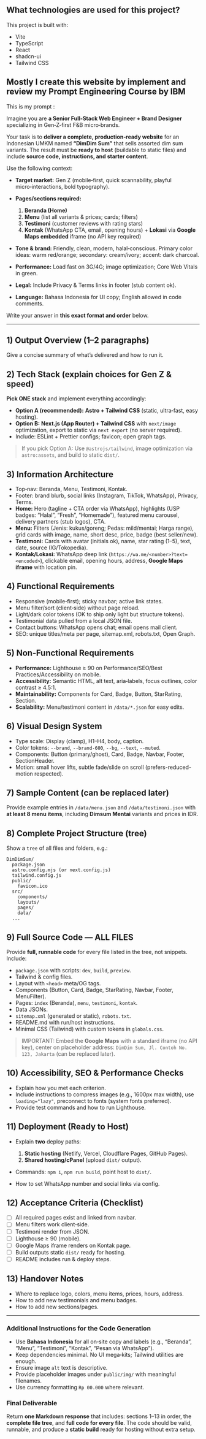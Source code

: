 ## What technologies are used for this project?

This project is built with:

- Vite
- TypeScript
- React
- shadcn-ui
- Tailwind CSS

## Mostly I create this website by implement and review my Prompt Engineering Course by IBM

This is my prompt : 

Imagine you are **a Senior Full‑Stack Web Engineer + Brand Designer** specializing in Gen‑Z‑first F\&B micro‑brands.

Your task is to **deliver a complete, production‑ready website** for an Indonesian UMKM named **“DimDim Sum”** that sells assorted dim sum variants. The result must be **ready to host** (buildable to static files) and include **source code, instructions, and starter content**.

Use the following context:

* **Target market:** Gen Z (mobile‑first, quick scannability, playful micro‑interactions, bold typography).
* **Pages/sections required:**

  1. **Beranda (Home)**
  2. **Menu** (list all variants & prices; cards; filters)
  3. **Testimoni** (customer reviews with rating stars)
  4. **Kontak** (WhatsApp CTA, email, opening hours) + **Lokasi** via **Google Maps embedded** iframe (no API key required)
* **Tone & brand:** Friendly, clean, modern, halal‑conscious. Primary color ideas: warm red/orange; secondary: cream/ivory; accent: dark charcoal.
* **Performance:** Load fast on 3G/4G; image optimization; Core Web Vitals in green.
* **Legal:** Include Privacy & Terms links in footer (stub content ok).
* **Language:** Bahasa Indonesia for UI copy; English allowed in code comments.

Write your answer in **this exact format and order** below.

---

## 1) Output Overview (1–2 paragraphs)

Give a concise summary of what’s delivered and how to run it.

## 2) Tech Stack (explain choices for Gen Z & speed)

**Pick ONE stack** and implement everything accordingly:

* **Option A (recommended):** **Astro + Tailwind CSS** (static, ultra‑fast, easy hosting).
* **Option B:** **Next.js (App Router) + Tailwind CSS** with `next/image` optimization, export to static via `next export` (no server required).
* Include: ESLint + Prettier configs; favicon; open graph tags.

> If you pick Option A: Use `@astrojs/tailwind`, image optimization via `astro:assets`, and build to static `dist/`.

## 3) Information Architecture

* Top‑nav: Beranda, Menu, Testimoni, Kontak.
* Footer: brand blurb, social links (Instagram, TikTok, WhatsApp), Privacy, Terms.
* **Home:** Hero (tagline + CTA order via WhatsApp), highlights (USP badges: “Halal”, “Fresh”, “Homemade”), featured menu carousel, delivery partners (stub logos), CTA.
* **Menu:** Filters (Jenis: kukus/goreng; Pedas: mild/mentai; Harga range), grid cards with image, name, short desc, price, badge (best seller/new).
* **Testimoni:** Cards with avatar (initials ok), name, star rating (1–5), text, date, source (IG/Tokopedia).
* **Kontak/Lokasi:** WhatsApp deep link (`https://wa.me/<number>?text=<encoded>`), clickable email, opening hours, address, **Google Maps iframe** with location pin.

## 4) Functional Requirements

* Responsive (mobile‑first); sticky navbar; active link states.
* Menu filter/sort (client‑side) without page reload.
* Light/dark color tokens (OK to ship only light but structure tokens).
* Testimonial data pulled from a local JSON file.
* Contact buttons: WhatsApp opens chat; email opens mail client.
* SEO: unique titles/meta per page, sitemap.xml, robots.txt, Open Graph.

## 5) Non‑Functional Requirements

* **Performance:** Lighthouse ≥ 90 on Performance/SEO/Best Practices/Accessibility on mobile.
* **Accessibility:** Semantic HTML, alt text, aria‑labels, focus outlines, color contrast ≥ 4.5:1.
* **Maintainability:** Components for Card, Badge, Button, StarRating, Section.
* **Scalability:** Menu/testimoni content in `/data/*.json` for easy edits.

## 6) Visual Design System

* Type scale: Display (clamp), H1–H4, body, caption.
* Color tokens: `--brand`, `--brand-600`, `--bg`, `--text`, `--muted`.
* Components: Button (primary/ghost), Card, Badge, Navbar, Footer, SectionHeader.
* Motion: small hover lifts, subtle fade/slide on scroll (prefers-reduced-motion respected).

## 7) Sample Content (can be replaced later)

Provide example entries in `/data/menu.json` and `/data/testimoni.json` with **at least 8 menu items**, including **Dimsum Mentai** variants and prices in IDR.

## 8) Complete Project Structure (tree)

Show a `tree` of all files and folders, e.g.:

```
DimDimSum/
  package.json
  astro.config.mjs (or next.config.js)
  tailwind.config.js
  public/
    favicon.ico
  src/
    components/
    layouts/
    pages/
    data/
  ...
```

## 9) Full Source Code — ALL FILES

Provide **full, runnable code** for every file listed in the tree, not snippets. Include:

* `package.json` with scripts: `dev`, `build`, `preview`.
* Tailwind & config files.
* Layout with `<head>` meta/OG tags.
* Components (Button, Card, Badge, StarRating, Navbar, Footer, MenuFilter).
* Pages: `index` (Beranda), `menu`, `testimoni`, `kontak`.
* Data JSONs.
* `sitemap.xml` (generated or static), `robots.txt`.
* README.md with run/host instructions.
* Minimal CSS (Tailwind) with custom tokens in `globals.css`.

> IMPORTANT: Embed the **Google Maps** with a standard iframe (no API key), center on placeholder address: `DimDim Sum, Jl. Contoh No. 123, Jakarta` (can be replaced later).

## 10) Accessibility, SEO & Performance Checks

* Explain how you met each criterion.
* Include instructions to compress images (e.g., 1600px max width), use `loading="lazy"`, preconnect to fonts (system fonts preferred).
* Provide test commands and how to run Lighthouse.

## 11) Deployment (Ready to Host)

* Explain **two** deploy paths:

  1. **Static hosting** (Netlify, Vercel, Cloudflare Pages, GitHub Pages).
  2. **Shared hosting/cPanel** (upload `dist/` output).
* Commands: `npm i`, `npm run build`, point host to `dist/`.
* How to set WhatsApp number and social links via config.

## 12) Acceptance Criteria (Checklist)

* [ ] All required pages exist and linked from navbar.
* [ ] Menu filters work client‑side.
* [ ] Testimoni render from JSON.
* [ ] Lighthouse ≥ 90 (mobile).
* [ ] Google Maps iframe renders on Kontak page.
* [ ] Build outputs static `dist/` ready for hosting.
* [ ] README includes run & deploy steps.

## 13) Handover Notes

* Where to replace logo, colors, menu items, prices, hours, address.
* How to add new testimonials and menu badges.
* How to add new sections/pages.

---

### Additional Instructions for the Code Generation

* Use **Bahasa Indonesia** for all on‑site copy and labels (e.g., “Beranda”, “Menu”, “Testimoni”, “Kontak”, “Pesan via WhatsApp”).
* Keep dependencies minimal. No UI mega‑kits; Tailwind utilities are enough.
* Ensure image `alt` text is descriptive.
* Provide placeholder images under `public/img/` with meaningful filenames.
* Use currency formatting `Rp 00.000` where relevant.

### Final Deliverable

Return **one Markdown response** that includes: sections 1–13 in order, the **complete file tree**, and **full code for every file**. The code should be valid, runnable, and produce a **static build** ready for hosting without extra setup.
